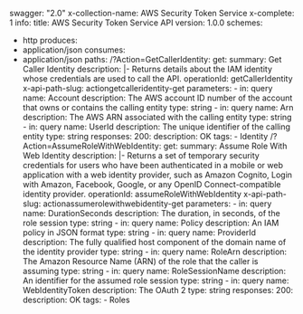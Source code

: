 swagger: "2.0"
x-collection-name: AWS Security Token Service
x-complete: 1
info:
  title: AWS Security Token Service API
  version: 1.0.0
schemes:
- http
produces:
- application/json
consumes:
- application/json
paths:
  /?Action=GetCallerIdentity:
    get:
      summary: Get Caller Identity
      description: |-
        Returns details about the IAM identity whose credentials are used to call the
              API.
      operationId: getCallerIdentity
      x-api-path-slug: actiongetcalleridentity-get
      parameters:
      - in: query
        name: Account
        description: The AWS account ID number of the account that owns or contains
          the calling      entity
        type: string
      - in: query
        name: Arn
        description: The AWS ARN associated with the calling entity
        type: string
      - in: query
        name: UserId
        description: The unique identifier of the calling entity
        type: string
      responses:
        200:
          description: OK
      tags:
      - Identity
  /?Action=AssumeRoleWithWebIdentity:
    get:
      summary: Assume Role With Web Identity
      description: |-
        Returns a set of temporary security credentials for users who have been authenticated
              in a mobile or web application with a web identity provider, such as Amazon Cognito, Login with Amazon,
              Facebook, Google, or any OpenID Connect-compatible identity provider.
      operationId: assumeRoleWithWebIdentity
      x-api-path-slug: actionassumerolewithwebidentity-get
      parameters:
      - in: query
        name: DurationSeconds
        description: The duration, in seconds, of the role session
        type: string
      - in: query
        name: Policy
        description: An IAM policy in JSON format
        type: string
      - in: query
        name: ProviderId
        description: The fully qualified host component of the domain name of the
          identity      provider
        type: string
      - in: query
        name: RoleArn
        description: The Amazon Resource Name (ARN) of the role that the caller is
          assuming
        type: string
      - in: query
        name: RoleSessionName
        description: An identifier for the assumed role session
        type: string
      - in: query
        name: WebIdentityToken
        description: The OAuth 2
        type: string
      responses:
        200:
          description: OK
      tags:
      - Roles